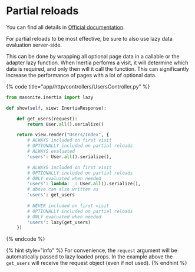 # Partial reloads

You can find all details in [Official documentation](https://inertiajs.com/partial-reloads).

For partial reloads to be most effective, be sure to also use lazy data evaluation server-side.

This can be done by wrapping all optional page data in a callable or the adapter lazy function. When Inertia performs a visit, it will determine which data is required, and only then will it call the function. This can significantly increase the performance of pages with a lot of optional data.

{% code title="app/http/controllers/UsersController.py" %}
```python
from masonite.inertia import lazy

def show(self, view: InertiaResponse):

    def get_users(request):
        return User.all().serialize()

    return view.render("Users/Index", {
        # ALWAYS included on first visit
        # OPTIONALLY included on partial reloads
        # ALWAYS evaluated
        'users': User.all().serialize(),

        # ALWAYS included on first visit
        # OPTIONALLY included on partial reloads
        # ONLY evaluated when needed
        'users': lambda: _: User.all().serialize(),
        # above can also written as
        'users': get_users
        
        # NEVER included on first visit
        # OPTIONALLY included on partial reloads
        # ONLY evaluated when needed
        'users': lazy(get_users)
    })
```
{% endcode %}

{% hint style="info" %}
For convenience, the `request` argument will be automatically passed to lazy loaded props. In the example above the `get_users` will receive the request object \(even if not used\).
{% endhint %}

